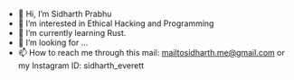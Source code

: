 - 👋 Hi, I’m Sidharth Prabhu
- 👀 I’m interested in Ethical Hacking and Programming
- 🌱 I’m currently learning Rust.
- 💞️ I’m looking for ...
- 📫 How to reach me through this mail: mailtosidharth.me@gmail.com or my Instagram ID: sidharth_everett
<!---
Cyber-Zypher/Cyber-Zypher is a ✨ special ✨ repository because its `README.md` (this file) appears on your GitHub profile.
You can click the Preview link to take a look at your changes.
--->
